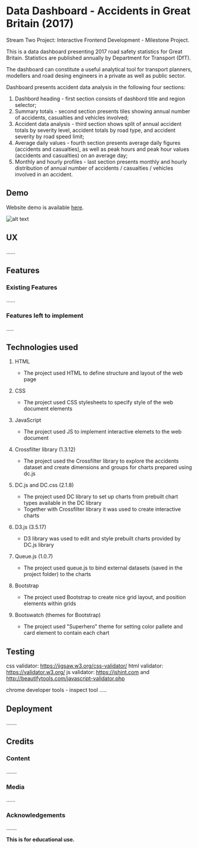 # Data Dashboard - Accidents in Great Britain (2017)

Stream Two Project: Interactive Frontend Development - Milestone Project.

This is a data dashboard presenting 2017 road safety statistics for Great Britain.
Statistics are published annually by Department for Transport (DfT).

The dashboard can constitute a useful analytical tool for transport planners, modellers and road desing engineers
in a private as well as public sector.

Dashboard presents accident data analysis in the following four sections:

1. Dashbord heading - first section consists of dashbord title and region selector;
2. Summary totals - second section presents tiles showing annual number of accidents, casualties and vehicles involved;
3. Accident data analysis - third section shows split of annual accident totals by severity level,
   accident totals by road type, and accident severity by road speed limit;
4. Average daily values - fourth section presents average daily figures (accidents and casualties), as well as peak hours
   and peak hour values (accidents and casualties) on an average day;
5. Monthly and hourly profiles - last section presents monthly and hourly distribution of annual number of accidents / casualties / vehicles involved in an accident.

## Demo

Website demo is available [here](https://jbroks.github.io/GB-Accidents-Dashboard/ "GB_Accidents_Dashboard").

![alt text](https://jbroks.github.io/GB-Accidents-Dashboard/static/images/mackbook_dashboard.gif "Gif")


## UX


......

## Features

### Existing Features

......

### Features left to implement

.....

## Technologies used

1. HTML
   - The project used HTML to define structure and layout of the web page

2. CSS
   - The project used CSS stylesheets to specify style of the web document elements

3. JavaScript
   - The project used JS to implement interactive elemets to the web document

4. Crossfilter library (1.3.12)
   - The project used the Crossfilter library to explore the accidents dataset
   and create dimensions and groups for charts prepared using dc.js

5. DC.js and DC.css (2.1.8)
   - The project used DC library to set up charts from prebuilt chart types available in the DC library
   - Together with Crossfilter library it was used to create interactive charts

6. D3.js (3.5.17)
   - D3 library was used to edit and style prebuilt charts provided by DC.js library

7. Queue.js (1.0.7)
   - The project used queue.js to bind external datasets (saved in the project folder) to the charts

8. Bootstrap
   - The project used Bootstrap to create nice grid layout, and position elements within grids

9. Bootswatch (themes for Bootstrap)
   - The project used "Superhero" theme for setting color pallete and card element to contain each chart

## Testing

css validator: https://jigsaw.w3.org/css-validator/
html validator: https://validator.w3.org/
js validator: https://jshint.com and http://beautifytools.com/javascript-validator.php

chrome developer tools - inspect tool
.....

## Deployment

.......

## Credits

### Content

.......


### Media

......

### Acknowledgements

.......

**This is for educational use.**